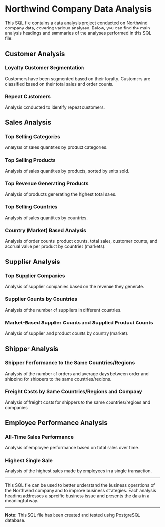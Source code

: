 # Northwind Company Data Analysis

This SQL file contains a data analysis project conducted on Northwind company data, covering various analyses. Below, you can find the main analysis headings and summaries of the analyses performed in this SQL file:

## Customer Analysis

### Loyalty Customer Segmentation
Customers have been segmented based on their loyalty. Customers are classified based on their total sales and order counts.

### Repeat Customers
Analysis conducted to identify repeat customers.

## Sales Analysis

### Top Selling Categories
Analysis of sales quantities by product categories.

### Top Selling Products
Analysis of sales quantities by products, sorted by units sold.

### Top Revenue Generating Products
Analysis of products generating the highest total sales.

### Top Selling Countries
Analysis of sales quantities by countries.

### Country (Market) Based Analysis
Analysis of order counts, product counts, total sales, customer counts, and accrual value per product by countries (markets).

## Supplier Analysis

### Top Supplier Companies
Analysis of supplier companies based on the revenue they generate.

### Supplier Counts by Countries
Analysis of the number of suppliers in different countries.

### Market-Based Supplier Counts and Supplied Product Counts
Analysis of supplier and product counts by country (market).

## Shipper Analysis

### Shipper Performance to the Same Countries/Regions
Analysis of the number of orders and average days between order and shipping for shippers to the same countries/regions.

### Freight Costs by Same Countries/Regions and Company
Analysis of freight costs for shippers to the same countries/regions and companies.

## Employee Performance Analysis

### All-Time Sales Performance
Analysis of employee performance based on total sales over time.

### Highest Single Sale
Analysis of the highest sales made by employees in a single transaction.

---

This SQL file can be used to better understand the business operations of the Northwind company and to improve business strategies. Each analysis heading addresses a specific business issue and presents the data in a meaningful way.

---

**Note:** This SQL file has been created and tested using PostgreSQL database.

